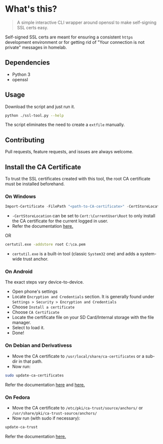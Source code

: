 # What's this?

> A simple interactive CLI wrapper around openssl to make self-signing SSL certs easy.

Self-signed SSL certs are meant for ensuring a consistent `https` development environment or for getting rid of "Your connection is not private" messages in homelab.

## Dependencies
- Python 3
- openssl

## Usage
Download the script and just run it.

```bash
python ./ssl-tool.py --help
```

The script eliminates the need to create a `extfile` manually.

## Contributing
Pull requests, feature requests, and issues are always welcome.

## Install the CA Certificate

To trust the SSL certificates created with this tool, the root CA certificate must be installed beforehand.

### On Windows

```powershell
Import-Certificate -FilePath "<path-to-CA-certificate>" -CertStoreLocation Cert:\LocalMachine\Root
```

- `-CertStoreLocation` can be set to `Cert:\CurrentUser\Root` to only install the CA certificate for the current logged in user.
- Refer the documentation [here.](https://docs.microsoft.com/en-us/powershell/module/pki/import-certificate?view=windowsserver2022-ps)

OR

```cmd
certutil.exe -addstore root C:\ca.pem
```

- `certutil.exe` is a built-in tool (classic `System32` one) and adds a system-wide trust anchor.

### On Android

The exact steps vary device-to-device.

- Open phone's settings
- Locate `Encryption and Credentials` section. It is generally found under `Settings > Security > Encryption and Credentials`
- Choose `Install a certificate`
- Choose `CA Certificate`
- Locate the certificate file on your SD Card/Internal storage with the file manager.
- Select to load it.
- Done!

### On Debian and Derivativess
- Move the CA certificate to `/usr/local/share/ca-certificates` or a sub-dir in that path.
- Now run:
```bash
sudo update-ca-certificates
```
Refer the documentation [here](https://wiki.debian.org/Self-Signed_Certificate) and [here.](https://manpages.debian.org/buster/ca-certificates/update-ca-certificates.8.en.html)

### On Fedora
- Move the CA certificate to `/etc/pki/ca-trust/source/anchors/` or `/usr/share/pki/ca-trust-source/anchors/`
- Now run (with sudo if necessary):
```bash
update-ca-trust
```
Refer the documentation [here.](https://docs.fedoraproject.org/en-US/quick-docs/using-shared-system-certificates/)